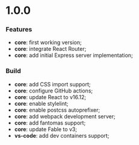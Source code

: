 # 1.0.0

### Features
* **core**: first working version;
* **core**: integrate React Router;
* **core**: add initial Express server implementation;

### Build
* **core**: add CSS import support;
* **core**: configure GitHub actions;
* **core**: update React to v16.12;
* **core**: enable stylelint;
* **core**: enable postcss autoprefixer;
* **core**: add webpack development server;
* **core**: add fantomas support;
* **core**: update Fable to v3;
* **vs-code**: add dev containers support;
